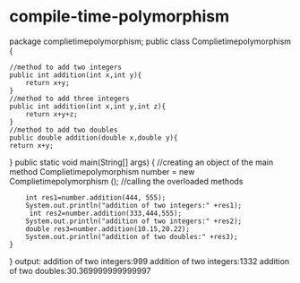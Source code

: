# compile-time-polymorphism
package complietimepolymorphism;
public class Complietimepolymorphism {

    //method to add two integers
    public int addition(int x,int y){
        return x+y;
    }
    //method to add three integers
    public int addition(int x,int y,int z){
        return x+y+z;
    }
    //method to add two doubles
    public double addition(double x,double y){
    return x+y;
}
    public static void main(String[] args) {
        //creating an object of the main method
       Complietimepolymorphism number = new Complietimepolymorphism ();
       //calling the overloaded methods
      
        int res1=number.addition(444, 555);
        System.out.println("addition of two integers:" +res1);
         int res2=number.addition(333,444,555);
        System.out.println("addition of two integers:" +res2);
        double res3=number.addition(10.15,20.22);
        System.out.println("addition of two doubles:" +res3);
    }
    
}
output:
addition of two integers:999
addition of two integers:1332
addition of two doubles:30.369999999999997
